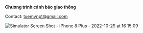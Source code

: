 <b>Chương trình cảnh báo giao thông</b>

Contact: tuemvnpt@gmail.com


![Simulator Screen Shot - iPhone 8 Plus - 2022-10-29 at 16 15 09](https://user-images.githubusercontent.com/106423228/198824120-40e144b5-7c86-4f1e-85b5-7f7dcd6366ca.png)

